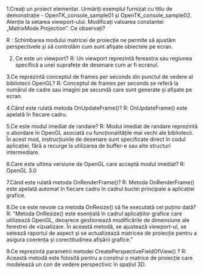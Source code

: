 1.Creați un proiect elementar. Urmăriți exemplul furnizat cu titlu de
demonstrație - OpenTK_console_sample01 și
OpenTK_console_sample02. Atenție la setarea viewport-ului.
Modificați valoarea constantei „MatrixMode.Projection”. Ce
observați?

R : Schimbarea modului matricei de proiecție ne permite să ajustăm perspectivele și să controlăm cum sunt afișate obiectele pe ecran.

2. Ce este un viewport?
   R: Un viewport reprezintă fereastra sau regiunea specifică a unei suprafețe de desenare cum ar fi ecranul.

3.Ce reprezintă conceptul de frames per seconds din punctul de
vedere al bibliotecii OpenGL?
R: Conceptul de frames per seconds se referă la numărul de cadre sau imagini pe secundă care sunt generate și afișate pe ecran.

4.Când este rulată metoda OnUpdateFrame()?
R: OnUpdateFrame() este apelată în fiecare cadru.

5.Ce este modul imediat de randare?
R: Modul imediat de randare reprezintă o abordare în OpenGL asociată cu funcționalitățile mai vechi ale bibliotecii. În acest mod, instrucțiunile de desenare sunt specificate direct în codul aplicației, fără a recurge la utilizarea de buffer-e sau alte structuri intermediare.

6.Care este ultima versiune de OpenGL care acceptă modul imediat?
R: OpenGL 3.0

7.Când este rulată metoda OnRenderFrame()?
R: Metoda OnRenderFrame() este apelată automat în fiecare cadru în cadrul buclei principale a aplicației grafice.

8.De ce este nevoie ca metoda OnResize() să fie executată cel puțino dată?
R: "Metoda OnResize() este esențială în cadrul aplicațiilor grafice care utilizează OpenGL, deoarece gestionează modificările de dimensiune ale ferestrei de vizualizare. În această metodă, se ajustează viewport-ul, se setează raportul de aspect și se actualizează matricea de proiecție pentru a asigura coerența și corectitudinea afișării grafice."

9.Ce reprezintă parametrii metodei CreatePerspectiveFieldOfView() ?
R: Această metodă este folosită pentru a construi o matrice de proiecție care modelează un con de vedere perspectivic în spațiul 3D.
